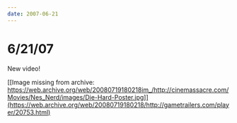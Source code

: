 ```yaml
---
date: 2007-06-21
---
```

# 6/21/07

New video!

[[Image missing from archive: https://web.archive.org/web/20080719180218im_/http://cinemassacre.com/Movies/Nes_Nerd/images/Die-Hard-Poster.jpg]](https://web.archive.org/web/20080719180218/http://gametrailers.com/player/20753.html)